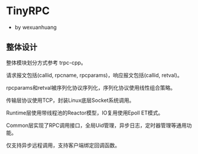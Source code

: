 # TinyRPC

- by wexuanhuang

## 整体设计

整体模块划分方式参考 trpc-cpp。

请求报文包括(callid, rpcname, rpcparams)，响应报文包括(callid, retval)。

rpcparams和retval被序列化协议序列化，序列化协议使用线性组合策略。

传输层协议使用TCP，封装Linux底层Socket系统调用。

Runtime层使用带线程池的Reactor模型，IO复用使用Epoll ET模式。

Common层实现了RPC调用接口，全局Uid管理，异步日志，定时器管理等通用功能。

仅支持异步远程调用，支持客户端绑定回调函数。
